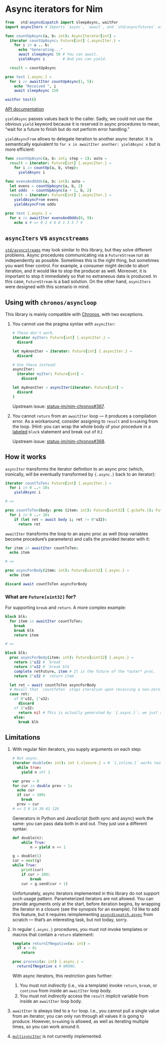 # Async iterators for Nim

```nim
from   std/asyncdispatch import sleepAsync, waitFor
import asyncIters # Imports `async`, `await`, and `std/asyncfutures` as well.

func countUpAsync(a, b: int): AsyncIterator[int] =
  iterator countUpAsync: Future[int] {.asyncIter.} =
    for i in a .. b:
      echo "Generating..."
      await sleepAsync 50 # You can await.
      yieldAsync i        # And you can yield.

  result = countUpAsync

proc test {.async.} =
  for i in awaitIter countUpAsync(1, 5):
    echo "Received ", i
    await sleepAsync 150

waitFor test()
```

[API documentation](https://sirnickolas.github.io/asyncIters-Nim/asyncIters)

`yieldAsync` passes values back to the caller. Sadly, we could not use the obvious `yield` keyword
because it is reserved in async procedures to mean, “wait for a future to finish but do not perform
error handling.”

`yieldAsyncFrom` allows to delegate iteration to another async iterator. It is semantically
equivalent to `for x in awaitIter another: yieldAsync x` but is more efficient:

```nim
func countUpAsync(a, b: int; step = 1): auto =
  result = iterator: Future[int] {.asyncIter.} =
    for i in countUp(a, b, step):
      yieldAsync i

func evensAndOdds(a, b: int): auto =
  let evens = countUpAsync(a, b, 2)
  let odds  = countUpAsync(a + 1, b, 2)
  result = iterator: Future[int] {.asyncIter.} =
    yieldAsyncFrom evens
    yieldAsyncFrom odds

proc test {.async.} =
  for x in awaitIter evensAndOdds(0, 9):
    echo x # => 0 2 4 6 8 1 3 5 7 9
```


## `asyncIters` vs `asyncstreams`

[`std/asyncstreams`][asyncstreams] may look similar to this library, but they solve different
problems. Async procedures communicating via a `FutureStream` run as independently as possible.
Sometimes this is the right thing, but sometimes you want finer control. For example, a consumer
might decide to abort iteration, and it would like to stop the producer as well. Moreover, it is
important to stop it immediately so that no extraneous data is produced. In this case,
`FutureStream` is a bad solution. On the other hand, `asyncIters` were designed with this scenario
in mind.

[asyncstreams]: https://nim-lang.org/docs/asyncstreams.html


## Using with `chronos/asyncloop`

This library is mainly compatible with [Chronos][], with two exceptions.

1.  You cannot use the pragma syntax with `asyncIter`:

    ```nim
    # These don't work.
    iterator myIter: Future[int] {.asyncIter.} =
      discard

    let myAnonIter = iterator: Future[int] {.asyncIter.} =
      discard

    # Use these instead:
    asyncIter:
      iterator myIter: Future[int] =
        discard

    let myAnonIter = asyncIter(iterator: Future[int] =
      discard
    )
    ```

    Upstream issue: [status-im/nim-chronos#367][].

2.  You cannot `return` from an `awaitIter` loop — it produces a compilation error. As a workaround,
    consider assigning to `result` and `break`ing from the loop. (Hint: you can wrap the whole body
    of your procedure in a [labeled][block-stmt] `block` statement and break out of it.)

    Upstream issue: [status-im/nim-chronos#368][].

[Chronos]: https://github.com/status-im/nim-chronos
[status-im/nim-chronos#367]: https://github.com/status-im/nim-chronos/issues/367
[status-im/nim-chronos#368]: https://github.com/status-im/nim-chronos/issues/368
[block-stmt]: https://nim-lang.org/docs/manual.html#statements-and-expressions-block-statement


## How it works

`asyncIter` transforms the iterator definition to an async proc (which, ironically, will be
eventually transformed by `{.async.}` back to an iterator):

```nim
iterator countToTen: Future[int] {.asyncIter.} =
  for i in 0 ..< 10:
    yieldAsync i

# =>

proc countToTen(body: proc (item: int): Future[uint32] {.gcSafe.}): Future[uint32] {.async.} =
  for i in 0 ..< 10:
    if (let ret = await body i; ret != 0'u32):
      return ret
```

`awaitIter` transforms the loop to an async proc as well (loop variables become procedure’s
parameters) and calls the provided iterator with it:

```nim
for item in awaitIter countToTen:
  echo item

# =>

proc asyncForBody(item: int): Future[uint32] {.async.} =
  echo item

discard await countToTen asyncForBody
```


### What are `Future[uint32]` for?

For supporting `break` and `return`. A more complex example:

```nim
block blk:
  for item in awaitIter countToTen:
    break
    break blk
    return item

# =>

block blk:
  proc asyncForBody(item: int): Future[uint32] {.async.} =
    return 1'u32 # `break`
    return 3'u32 # `break blk`
    complete retFuture, item # It is the future of the *outer* proc.
    return 2'u32 # `return item`

  let ret = await countToTen asyncForBody
  # Recall that `countToTen` stops iteration upon receiving a non-zero.
  case ret:
    of 0'u32, 1'u32:
      discard
    of 2'u32:
      return nil # This is actually generated by `{.async.}`; we just reattach it here.
    else:
      break blk
```


## Limitations

1.  With regular Nim iterators, you supply arguments on each step:

    ```nim
    # Not async.
    iterator double(n: int): int {.closure.} = # `{.inline.}` works too.
      while true:
        yield n shl 1

    var prev = 0
    for cur in double prev + 1:
      echo cur
      if cur > 100:
        break
      prev = cur
    # => 2 6 14 30 62 126
    ```

    Generators in Python and JavaScript (both sync and async) work the same: you can pass data both
    in and out. They just use a different syntax:

    ```py
    def double(n):
        while True:
            n = yield n << 1

    g = double(1)
    cur = next(g)
    while True:
        print(cur)
        if cur > 100:
            break
        cur = g.send(cur + 1)
    ```

    Unfortunately, async iterators implemented in this library do not support such usage pattern.
    Parameterized iterators are not allowed. You can provide arguments only at the start, before
    iteration begins, by wrapping the iterator in a closure (see the synopsis for an example).
    I’d like to add this feature, but it requires reimplementing [`asyncdispatch.async`][asyncmacro]
    from scratch — that’s an interesting task, but not today, sorry.

    [asyncmacro]: https://github.com/nim-lang/Nim/blob/version-1-6/lib/pure/asyncmacro.nim

2.  In regular `{.async.}` procedures, you must not invoke templates or macros that contain
    a `return` statement:

    ```nim
    template returnIfNegative(x: int) =
      if x < 0:
        return

    proc process(x: int) {.async.} =
      returnIfNegative x # WRONG.
    ```

    With async iterators, this restriction goes further:

    1. You must not *indirectly* (i.e., via a template) invoke `return`, `break`, or `continue`
       from inside an `awaitIter` loop body.
    2. You must not *indirectly* access the `result` implicit variable from inside an `awaitIter`
       loop body.

3.  `awaitIter` is always tied to a `for` loop. I.e., you cannot pull a single value from
    an iterator; you can only run through all values it is going to produce. However, `break`ing
    is allowed, as well as iterating multiple times, so you can work around it.

4.  [`multisyncIter`][multisync] is not currently implemented.

    [multisync]: https://nim-lang.org/docs/asyncdispatch.html#multisync.m,untyped

